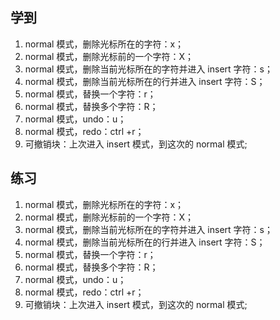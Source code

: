 ## 学到

1. normal 模式，删除光标所在的字符：x；
2. normal 模式，删除光标前的一个字符：X；
3. normal 模式，删除当前光标所在的字符并进入 insert 字符：s；
4. normal 模式，删除当前光标所在的行并进入 insert 字符：S；
5. normal 模式，替换一个字符：r；
6. normal 模式，替换多个字符：R；
7. normal 模式，undo：u；
8. normal 模式，redo：ctrl +r；
9. 可撤销块：上次进入 insert 模式，到这次的 normal 模式;

## 练习

1. normal 模式，删除光标所在的字符：x；
2. normal 模式，删除光标前的一个字符：X；
3. normal 模式，删除当前光标所在的字符并进入 insert 字符：s；
4. normal 模式，删除当前光标所在的行并进入 insert 字符：S；
5. normal 模式，替换一个字符：r；
6. normal 模式，替换多个字符：R；
7. normal 模式，undo：u；
8. normal 模式，redo：ctrl +r；
9. 可撤销块：上次进入 insert 模式，到这次的 normal 模式;
